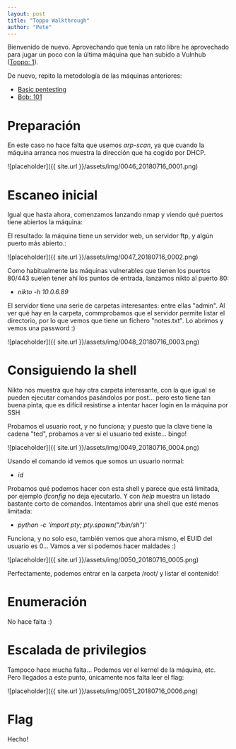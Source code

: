 ```yaml
---
layout: post
title: "Toppo Walkthrough"
author: "Pete"
---
```


Bienvenido de nuevo. Aprovechando que tenía un rato libre he aprovechado para jugar un poco con la última máquina que han subido a Vulnhub ([Toppo: 1](https://www.vulnhub.com/entry/toppo-1,245/)).

De nuevo, repito la metodología de las máquinas anteriores:
* [Basic pentesting](https://livefromsec.github.io/2018-06-04/vulnhub_walkthrough_basic_pentesting)
* [Bob: 101](https://livefromsec.github.io/2018-06-11/vulnhub_walkthrough_bob_101)

# Preparación

En este caso no hace falta que usemos _arp-scan_, ya que cuando la máquina arranca nos muestra la dirección que ha cogido por DHCP.

![placeholder]({{ site.url }}/assets/img/0046_20180716_0001.png)

# Escaneo inicial

Igual que hasta ahora, comenzamos lanzando nmap y viendo qué puertos tiene abiertos la máquina:

El resultado: la máquina tiene un servidor web, un servidor ftp, y algún puerto más abierto.:

![placeholder]({{ site.url }}/assets/img/0047_20180716_0002.png)

Como habitualmente las máquinas vulnerables que tienen los puertos 80/443 suelen tener ahí los puntos de entrada, lanzamos nikto al puerto 80:

* _nikto -h 10.0.6.89_

El servidor tiene una serie de carpetas interesantes: entre ellas "admin". Al ver qué hay en la carpeta, commprobamos que el servidor permite listar el directorio, por lo que vemos que tiene un fichero "notes.txt". Lo abrimos y vemos una password :)

![placeholder]({{ site.url }}/assets/img/0048_20180716_0003.png)

# Consiguiendo la shell

Nikto nos muestra que hay otra carpeta interesante, con la que igual se pueden ejecutar comandos pasándolos por post... pero esto tiene tan buena pinta, que es difícil resistirse a intentar hacer login en la máquina por SSH

Probamos el usuario root, y no funciona; y puesto que la clave tiene la cadena "ted", probamos a ver si el usuario ted existe... bingo!

![placeholder]({{ site.url }}/assets/img/0049_20180716_0004.png)

Usando el comando id vemos que somos un usuario normal:

* _id_

Probamos qué podemos hacer con esta shell y parece que está limitada, por ejemplo _ifconfig_ no deja ejecutarlo. Y con _help_ muestra un listado bastante corto de comandos. Intentamos abrir una shell que esté menos limitada:

* _python -c 'import pty; pty.spawn("/bin/sh")'_

Funciona, y no solo eso, también vemos que ahora mismo, el EUID del usuario es 0... Vamos a ver si podemos hacer maldades :)

![placeholder]({{ site.url }}/assets/img/0050_20180716_0005.png)

Perfectamente, podemos entrar en la carpeta /root/ y listar el contenido!

# Enumeración

No hace falta :) 

# Escalada de privilegios

Tampoco hace mucha falta... Podemos ver el kernel de la máquina, etc. Pero llegados a este punto, únicamente nos falta leer el flag:

![placeholder]({{ site.url }}/assets/img/0051_20180716_0006.png)


# Flag

Hecho!
